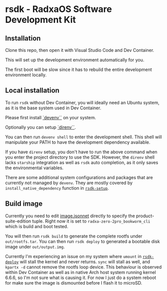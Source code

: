 # rsdk - RadxaOS Software Development Kit

## Installation

Clone this repo, then open it with Visual Studio Code and Dev Container.

This will set up the development environment automatically for you.

The first boot will be slow since it has to rebuild the entire development environment locally.

## Local installation

To run `rsdk` without Dev Container, you will ideally need an Ubuntu system, as it is the base system used in Dev Container.

Please first install [`devenv``](https://devenv.sh/getting-started/#2-install-cachix) on your system.

Optionally you can setup [`direnv``](https://devenv.sh/automatic-shell-activation/).

You can then run `devenv shell` to enter the development shell. This shell will manipulate your PATH to have the development dependency available.

If you have `direnv` setup, you don't have to run the above command when you enter the project directory to use the SDK. However, the `direnv` shell lacks `starship` integration as well as `rsdk` auto completion, as it only saves the environmental variables.

There are some additional system configurations and packages that are currently not managed by `devenv`. They are mostly covered by `install_native_dependency` function in [`rsdk-setup`](bin/sub/rsdk-setup).

## Build image

Currently you need to edit [image.jsonnet](templates/image.jsonnet) directly to specify the product-suite-edition tuple. Right now it is set to `radxa-zero-2pro_bookworm_cli` which is build and boot tested.

You will then run `rsdk build` to generate the complete rootfs under `out/rootfs.tar`. You can then run `rsdk deploy` to generated a bootable disk image under `out/output.img`.

Currently I'm experiencing an issue on my system where `umount` in [`rsdk-deploy`](bin/sub/rsdk-deploy) will stall the kernel and never returns. `sync` will stall as well, and `kpartx -d` cannot remove the rootfs loop device. This behaviour is observed within Dev Container as well as in native Arch host system running kernel 6.6.6, so I'm not sure what is causing it. For now I just do a system reboot for make sure the image is dismounted before I flash it to microSD.
